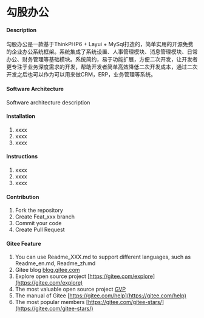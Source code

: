 # 勾股办公

#### Description
勾股办公是一款基于ThinkPHP6 + Layui + MySql打造的，简单实用的开源免费的企业办公系统框架。系统集成了系统设置、人事管理模块、消息管理模块、日常办公、财务管理等基础模块。系统简约，易于功能扩展，方便二次开发，让开发者更专注于业务深度需求的开发，帮助开发者简单高效降低二次开发成本，通过二次开发之后也可以作为可以用来做CRM，ERP，业务管理等系统。

#### Software Architecture
Software architecture description

#### Installation

1.  xxxx
2.  xxxx
3.  xxxx

#### Instructions

1.  xxxx
2.  xxxx
3.  xxxx

#### Contribution

1.  Fork the repository
2.  Create Feat_xxx branch
3.  Commit your code
4.  Create Pull Request


#### Gitee Feature

1.  You can use Readme\_XXX.md to support different languages, such as Readme\_en.md, Readme\_zh.md
2.  Gitee blog [blog.gitee.com](https://blog.gitee.com)
3.  Explore open source project [https://gitee.com/explore](https://gitee.com/explore)
4.  The most valuable open source project [GVP](https://gitee.com/gvp)
5.  The manual of Gitee [https://gitee.com/help](https://gitee.com/help)
6.  The most popular members  [https://gitee.com/gitee-stars/](https://gitee.com/gitee-stars/)
